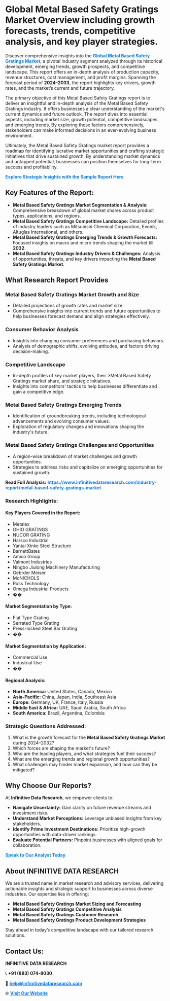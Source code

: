 <h1>Global Metal Based Safety Gratings Market Overview including growth forecasts, trends, competitive analysis, and key player strategies.</h1>
<p>
Discover comprehensive insights into the 
<a href="https://www.infinitivedataresearch.com/industry-report/metal-based-safety-gratings-market" rel="dofollow" style="color: #007BFF; text-decoration: none;"><strong>Global Metal Based Safety Gratings Market</strong></a>, a pivotal industry segment analyzed through its historical development, emerging trends, growth prospects, and competitive landscape. This report offers an in-depth analysis of production capacity, revenue structures, cost management, and profit margins. Spanning the forecast period of <strong>2024–2033</strong>, the report highlights key drivers, growth rates, and the market’s current and future trajectory.
</p>
<p>
The primary objective of this Metal Based Safety Gratings report is to deliver an insightful and in-depth analysis of the Metal Based Safety Gratings industry. It offers businesses a clear understanding of the market's current dynamics and future outlook. The report dives into essential aspects, including market size, growth potential, competitive landscapes, and emerging trends. By exploring these factors comprehensively, stakeholders can make informed decisions in an ever-evolving business environment.
</p>
<p>
Ultimately, the Metal Based Safety Gratings market report provides a roadmap for identifying lucrative market opportunities and crafting strategic initiatives that drive sustained growth. By understanding market dynamics and untapped potential, businesses can position themselves for long-term success and profitability.
</p>
<p>
<a href="https://www.infinitivedataresearch.com/request-sample/reportId=107875" style="color: #007BFF; text-decoration: none;"><strong>Explore Strategic Insights with the Sample Report Here</strong></a>
</p>

<h2>Key Features of the Report:</h2>
<ul>
<li><strong>Metal Based Safety Gratings Market Segmentation & Analysis:</strong> Comprehensive breakdown of global market shares across product types, applications, and regions.</li>
<li><strong>Metal Based Safety Gratings Competitive Landscape:</strong> Detailed profiles of industry leaders such as Mitsubishi Chemical Corporation, Evonik, Altuglas International, and others.</li>
<li><strong>Metal Based Safety Gratings Emerging Trends & Growth Forecasts:</strong> Focused insights on macro and micro trends shaping the market till <strong>2032</strong>.</li>
<li><strong>Metal Based Safety Gratings Industry Drivers & Challenges:</strong> Analysis of opportunities, threats, and key drivers impacting the <strong>Metal Based Safety Gratings Market</strong>.</li>
</ul>

<h2>What Research Report Provides</h2>
<h3>Metal Based Safety Gratings Market Growth and Size</h3>
<ul>
<li>Detailed projections of growth rates and market size.</li>
<li>Comprehensive insights into current trends and future opportunities to help businesses forecast demand and align strategies effectively.</li>
</ul>

<h3>Consumer Behavior Analysis</h3>
<ul>
<li>Insights into changing consumer preferences and purchasing behaviors.</li>
<li>Analysis of demographic shifts, evolving attitudes, and factors driving decision-making.</li>
</ul>

<h3>Competitive Landscape</h3>
<ul>
<li>In-depth profiles of key market players, their >Metal Based Safety Gratings market share, and strategic initiatives.</li>
<li>Insights into competitors' tactics to help businesses differentiate and gain a competitive edge.</li>
</ul>

<h3>Metal Based Safety Gratings Emerging Trends</h3>
<ul>
<li>Identification of groundbreaking trends, including technological advancements and evolving consumer values.</li>
<li>Exploration of regulatory changes and innovations shaping the industry's future.</li>
</ul>

<h3>Metal Based Safety Gratings Challenges and Opportunities</h3>
<ul>
<li>A region-wise breakdown of market challenges and growth opportunities.</li>
<li>Strategies to address risks and capitalize on emerging opportunities for sustained growth.</li>
</ul>
<p><strong>Read Full Analysis:</strong> <a href="https://www.infinitivedataresearch.com/industry-report/metal-based-safety-gratings-market" rel="dofollow" style="color: #007BFF; text-decoration: none;"><strong>https://www.infinitivedataresearch.com/industry-report/metal-based-safety-gratings-market</strong></a></p>
<h3>Research Highlights:</h3>
<h4>Key Players Covered in the Report:</h4>
<ul><li>Metalex</li><li>OHIO GRATINGS</li><li>NUCOR GRATING</li><li>Harsco Industrial</li><li>Yantai Xinke Steel Structure</li><li>BarnettBates</li><li>Amico Group</li><li>Valmont Industries</li><li>Ningbo Jiulong Machinery Manufacturing</li><li>Gebrder Meiser</li><li>McNICHOLS</li><li>Ross Technology</li><li>Omega Industrial Products</li><li>��</li></ul>
<h4>Market Segmentation by Type:</h4>
<ul><li>Flat Type Grating</li><li>Serrated Type Grating</li><li>Press-locked Steel Bar Grating</li><li>��</li></ul>
<h4>Market Segmentation by Application:</h4>
<ul><li>Commercial Use</li><li>Industrial Use</li><li>��</li></ul>

<h4>Regional Analysis:</h4>
<ul>
<li><strong>North America:</strong> United States, Canada, Mexico</li>
<li><strong>Asia-Pacific:</strong> China, Japan, India, Southeast Asia</li>
<li><strong>Europe:</strong> Germany, UK, France, Italy, Russia</li>
<li><strong>Middle East & Africa:</strong> UAE, Saudi Arabia, South Africa</li>
<li><strong>South America:</strong> Brazil, Argentina, Colombia</li>
</ul>

<h3>Strategic Questions Addressed:</h3>
<ol>
<li>What is the growth forecast for the <strong>Metal Based Safety Gratings Market</strong> during 2024–2032?</li>
<li>Which forces are shaping the market's future?</li>
<li>Who are the leading players, and what strategies fuel their success?</li>
<li>What are the emerging trends and regional growth opportunities?</li>
<li>What challenges may hinder market expansion, and how can they be mitigated?</li>
</ol>

<h2>Why Choose Our Reports?</h2>
<p>At <strong>Infinitive Data Research</strong>, we empower clients to:</p>
<ul>
<li><strong>Navigate Uncertainty:</strong> Gain clarity on future revenue streams and investment risks.</li>
<li><strong>Understand Market Perceptions:</strong> Leverage unbiased insights from key stakeholders.</li>
<li><strong>Identify Prime Investment Destinations:</strong> Prioritize high-growth opportunities with data-driven rankings.</li>
<li><strong>Evaluate Potential Partners:</strong> Pinpoint businesses with aligned goals for collaboration.</li>
</ul>
<p><a href="https://www.infinitivedataresearch.com/industry-report/metal-based-safety-gratings-market" rel="dofollow" style="color: #007BFF; text-decoration: none;"><strong>Speak to Our Analyst Today</strong></a></p>

<h2>About INFINITIVE DATA RESEARCH</h2>
<p>We are a trusted name in market research and advisory services, delivering actionable insights and strategic support to businesses across diverse industries. Our expertise lies in offering:</p>
<ul>
<li><strong>Metal Based Safety Gratings Market Sizing and Forecasting</strong></li>
<li><strong>Metal Based Safety Gratings Competitive Analysis</strong></li>
<li><strong>Metal Based Safety Gratings Customer Research</strong></li>
<li><strong>Metal Based Safety Gratings Product Development Strategies</strong></li>
</ul>
<p>Stay ahead in today’s competitive landscape with our tailored research solutions.</p>

<h2>Contact Us:</h2>
<p><strong>INFINITIVE DATA RESEARCH</strong></p>
<p>📞 <strong>+91 (883) 074-8030</strong></p>
<p>📧 <strong><a href="mailto:help@infinitivedataresearch.com" style="color: #007BFF;">help@infinitivedataresearch.com</a></strong></p>
<p>🌐 <strong><a href="https://www.infinitivedataresearch.com" rel="dofollow" style="color: #007BFF;">Visit Our Website</a></strong></p>